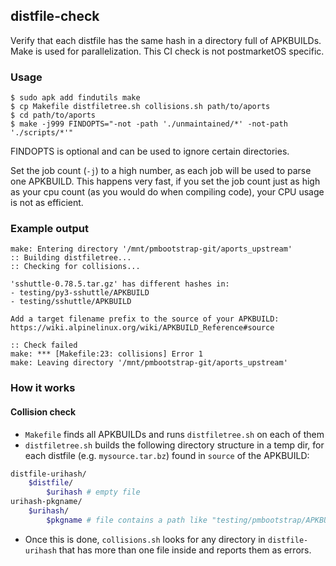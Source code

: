 ## distfile-check

Verify that each distfile has the same hash in a directory full of APKBUILDs.
Make is used for parallelization. This CI check is not postmarketOS specific.

### Usage

```
$ sudo apk add findutils make
$ cp Makefile distfiletree.sh collisions.sh path/to/aports
$ cd path/to/aports
$ make -j999 FINDOPTS="-not -path './unmaintained/*' -not-path './scripts/*'"
```

FINDOPTS is optional and can be used to ignore certain directories.

Set the job count (`-j`) to a high number, as each job will be used to parse
one APKBUILD. This happens very fast, if you set the job count just as high as
your cpu count (as you would do when compiling code), your CPU usage is not as
efficient.

### Example output

```
make: Entering directory '/mnt/pmbootstrap-git/aports_upstream'
:: Building distfiletree...
:: Checking for collisions...

'sshuttle-0.78.5.tar.gz' has different hashes in:
- testing/py3-sshuttle/APKBUILD
- testing/sshuttle/APKBUILD

Add a target filename prefix to the source of your APKBUILD:
https://wiki.alpinelinux.org/wiki/APKBUILD_Reference#source

:: Check failed
make: *** [Makefile:23: collisions] Error 1
make: Leaving directory '/mnt/pmbootstrap-git/aports_upstream'
```

### How it works

#### Collision check

* `Makefile` finds all APKBUILDs and runs `distfiletree.sh` on each of them
* `distfiletree.sh` builds the following directory structure in a temp dir, for
  each distfile (e.g. `mysource.tar.bz`) found in `source` of the APKBUILD:

```sh
distfile-urihash/
	$distfile/
		$urihash # empty file
urihash-pkgname/
	$urihash/
		$pkgname # file contains a path like "testing/pmbootstrap/APKBUILD"
```
* Once this is done, `collisions.sh` looks for any directory in
  `distfile-urihash` that has more than one file inside and reports them as
  errors.
